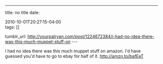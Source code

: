 ---
title: no title
date:

 2010-10-01T20:27:15-04:00  
tags:  []

tumblr_url:
http://yourpalryan.com/post/1224672384/i-had-no-idea-there-was-this-much-muppet-stuff-on
\-\--

I had no idea there was this much muppet stuff on amazon. I'd have
guessed you'd have to go to ebay for half of it. <http://amzn.to/bafEeT>
